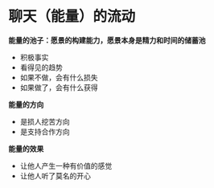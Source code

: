 # 聊天（能量）的流动



**能量的池子：愿景的构建能力，愿景本身是精力和时间的储蓄池**

* 积极事实
* 看得见的趋势
* 如果不做，会有什么损失
* 如果做了，会有什么获得

**能量的方向**

* 是损人挖苦方向
* 是支持合作方向

**能量的效果**

* 让他人产生一种有价值的感觉
* 让他人听了莫名的开心

